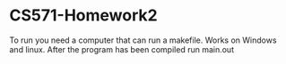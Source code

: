 # CS571-Homework2
To run you need a computer that can run a makefile. Works on Windows and linux.
After the program has been compiled run main.out
